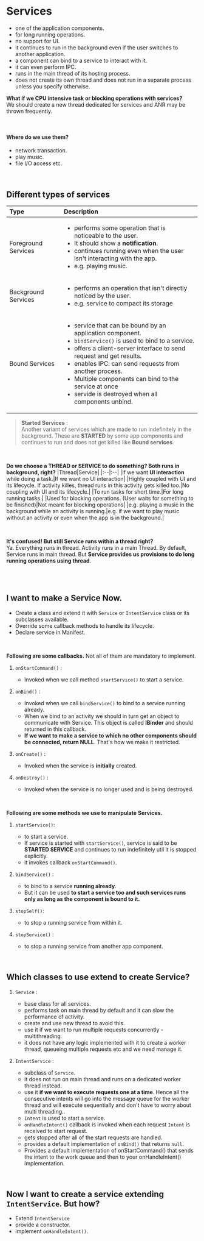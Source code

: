 # Services
* one of the application components.
* for long running operations.
* no support for UI.
* it continues to run in the background even if the user switches to another application.
* a component can bind to a service to interact with it.
* it can even perform IPC.
* runs in the main thread of its hosting process.
* does not create its own thread and does not run in a separate process unless you specify otherwise.  

**What if we CPU intensive task or blocking operations with services?**  
We should create a new thread dedicated for services and ANR may be thrown frequently.

</br>

#### Where do we use them?
  * network transaction.
  * play music.
  * file I/O access etc.

</br>

## Different types of services
|Type|Description|
|:--|:--|
|Foreground Services|<ul><li>performs some operation that is noticeable to the user.</li><li>It should show a **notification**.</li><li>continues running even when the user isn't interacting with the app. </li><li>e.g. playing music.</li><ul>|
|Background Services|<ul><li>performs an operation that isn't directly noticed by the user.</li><li>e.g. service to compact its storage</li></ul>|
|Bound Services|<ul><li>service that can be bound by an application component.</li><li>```bindService()``` is used to bind to a service.</li><li>offers a client-server interface to send request and get results.</li><li>enables IPC: can send requests from another process.</li><li>Multiple components can bind to the service at once</li><li>servide is destroyed when all components unbind.</li><ul>|

> **Started Services** :  
  Another variant of services which are made to run indefinitely in the background. These are **STARTED** by some app components and continues to run and does not get killed like **Bound services**.

</br>

**Do we choose a **THREAD** or **SERVICE** to do something? Both runs in background, right?**
|Thread|Service|
|:--|:--|
|If we want **UI interaction** while doing a task.|If we want no UI interaction|
|Highly coupled with UI and its lifecycle. If activity killes, thread runs in this activity gets killed too.|No coupling with UI and its lifecycle.|
|To run tasks for short time.|For long running tasks.|
|Used for blocking operations. (User waits for something to be finished)|Not meant for blocking operations|
|e.g. playing a music in the background while an activity is running.|e.g. if we want to play music without an activity or even when the app is in the background.|


</br>

**It's confused! But still Service runs within a thread right?**  
Ya. Everything runs in thread. Activity runs in a main Thread. By default, Service runs in main thread. But **Service provides us provisions to do long running operations using thread**. 

</br>
</br>

## I want to make a Service Now. 
* Create a class and extend it with ```Service``` or ```IntentService``` class or its subclasses available.
* Override some callback methods to handle its lifecycle.
* Declare service in Manifest.

</br>

**Following are some callbacks.** Not all of them are mandatory to implement.  
1. ```onStartCommand()``` :  
   * Invoked when we call method ```startService()``` to start a service.


2. ```onBind()``` :  
   * Invoked when we call ```bindService()``` to bind to a service running already.
   * When we bind to an activity we should in turn get an object to communicate with Service. This object is called **IBinder** and should returned in this callback.
   * **If we want to make a service to which no other components should be connected, return NULL**. That's how we make it restricted.

3. ```onCreate()``` :  
   * Invoked when the service is **initially** created.

4. ```onDestroy()``` :  
   * Invoked when the service is no longer used and is being destroyed.

</br>

**Following are some methods we use to manipulate Services.**
1. ```startService()```: 
   * to start a service.
   * If service is started with ```startService()```, service is said to be **STARTED SERVICE** and continues to run indefinitely util it is stopped explicitly.
   * it invokes callback ```onStartCommand()```.

2. ```bindService()``` :  
   * to bind to a service **running already**.
   * But it can be used **to start a service too and such services runs only as long as the component is bound to it.**

2. ```stopSelf()```:  
   * to stop a running service from within it.

3. ```stopService()``` :  
   * to stop a running service from another app component.

</br>


## Which classes to use extend to create Service?
1. ```Service``` : 
   * base class for all services.
   * performs task on main thread by default and it can slow the performance of activity.
   * create and use new thread to avoid this.
   * use it if we want to run multiple requests concurrently - multithreading.
   * it does not have any logic implemented with it to create a worker thread, queueing multiple requests etc and we need manage it.

2. ```IntentService``` :  
   * subclass of ```Service```.
   * it does not run on main thread and runs on a dedicated worker thread instead.
   * use it **if we want to execute requests one at a time**. Hence all the consecutive intents will go into the message queue for the worker thread and will execute sequentially and don't have to worry about multi threading..
   * ```Intent``` is used to start a service.
   * ```onHandleIntent()``` callback is invoked when each request ```Intent``` is received to start request.
   * gets stopped after all of the start requests are handled.
   * provides a default implementation of ```onBind()``` that returns ```null```.
   * Provides a default implementation of onStartCommand() that sends the intent to the work queue and then to your onHandleIntent() implementation.

</br>

## Now I want to create a service extending ```IntentService```. But how?
* Extend ```IntentService```
* provide a constructor.
* implement ```onHandleIntent()```.